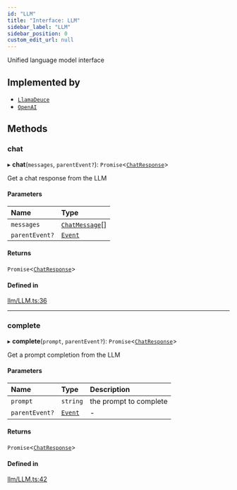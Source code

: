 ```yaml
---
id: "LLM"
title: "Interface: LLM"
sidebar_label: "LLM"
sidebar_position: 0
custom_edit_url: null
---
```


Unified language model interface

## Implemented by

- [`LlamaDeuce`](../classes/LlamaDeuce.md)
- [`OpenAI`](../classes/OpenAI.md)

## Methods

### chat

▸ **chat**(`messages`, `parentEvent?`): `Promise`<[`ChatResponse`](ChatResponse.md)\>

Get a chat response from the LLM

#### Parameters

| Name | Type |
| :------ | :------ |
| `messages` | [`ChatMessage`](ChatMessage.md)[] |
| `parentEvent?` | [`Event`](Event.md) |

#### Returns

`Promise`<[`ChatResponse`](ChatResponse.md)\>

#### Defined in

[llm/LLM.ts:36](https://github.com/run-llama/LlamaIndexTS/blob/35f3030/packages/core/src/llm/LLM.ts#L36)

___

### complete

▸ **complete**(`prompt`, `parentEvent?`): `Promise`<[`ChatResponse`](ChatResponse.md)\>

Get a prompt completion from the LLM

#### Parameters

| Name | Type | Description |
| :------ | :------ | :------ |
| `prompt` | `string` | the prompt to complete |
| `parentEvent?` | [`Event`](Event.md) | - |

#### Returns

`Promise`<[`ChatResponse`](ChatResponse.md)\>

#### Defined in

[llm/LLM.ts:42](https://github.com/run-llama/LlamaIndexTS/blob/35f3030/packages/core/src/llm/LLM.ts#L42)
